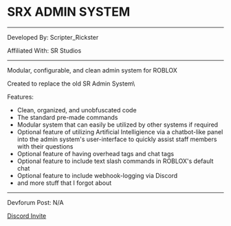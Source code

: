 # SRX ADMIN SYSTEM

--------------------------------------------------------

Developed By: Scripter_Rickster

Affiliated With: SR Studios

--------------------------------------------------------

Modular, configurable, and clean admin system for ROBLOX

Created to replace the old SR Admin System\

Features:
- Clean, organized, and unobfuscated code
- The standard pre-made commands
- Modular system that can easily be utilized by other systems if required
- Optional feature of utilizing Artificial Intelligience via a chatbot-like panel into the admin system's user-interface to quickly assist staff members with their questions
- Optional feature of having overhead tags and chat tags
- Optional feature to include text slash commands in ROBLOX's default chat
- Optional feature to include webhook-logging via Discord
- and more stuff that I forgot about
--------------------------------------------------------

Devforum Post: N/A 

[Discord Invite](https://discord.gg/neTcS23xh7)
